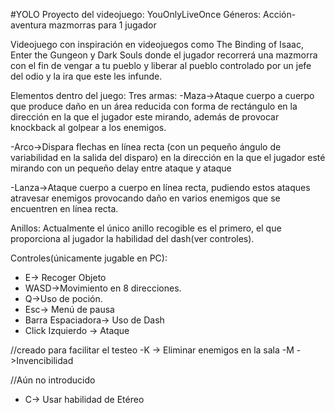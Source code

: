 #YOLO
Proyecto del videojuego: YouOnlyLiveOnce
Géneros: Acción-aventura mazmorras para 1 jugador

Videojuego con inspiración en videojuegos como The Binding of Isaac, Enter the Gungeon y Dark Souls donde el jugador recorrerá una mazmorra con el fin de vengar a tu pueblo y liberar al pueblo controlado por un jefe del odio y la ira que este les infunde.

Elementos dentro del juego:
Tres armas:
-Maza->Ataque cuerpo a cuerpo que produce daño en un área reducida con forma de rectángulo en la dirección en la que el jugador este mirando, además de provocar knockback al golpear a los enemigos.

-Arco->Dispara flechas en línea recta (con un pequeño ángulo de
variabilidad en la salida del disparo) en la dirección en la que el jugador
esté mirando con un pequeño delay entre ataque y ataque

-Lanza->Ataque cuerpo a cuerpo en línea recta, pudiendo estos ataques
atravesar enemigos provocando daño en varios enemigos que se
encuentren en línea recta.

Anillos: Actualmente el único anillo recogible es el primero, el que proporciona al jugador la habilidad del dash(ver controles).

Controles(únicamente jugable en PC): 
- E-> Recoger Objeto
- WASD->Movimiento en 8 direcciones.
- Q->Uso de poción.
- Esc-> Menú de pausa
- Barra Espaciadora-> Uso de Dash
- Click Izquierdo -> Ataque

//creado para facilitar el testeo
-K -> Eliminar enemigos en la sala
-M ->Invencibilidad

//Aún no introducido
- C-> Usar habilidad de Etéreo


